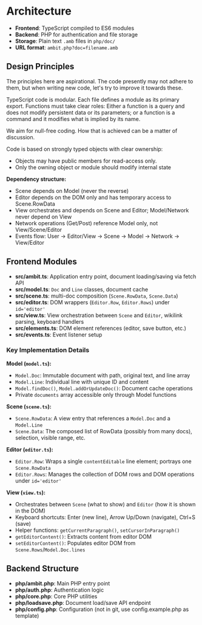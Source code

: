 # Architecture

- **Frontend**: TypeScript compiled to ES6 modules
- **Backend**: PHP for authentication and file storage
- **Storage**: Plain text `.amb` files in `php/doc/`
- **URL format**: `ambit.php?doc=filename.amb`

## Design Principles
The principles here are aspirational.  The code presently may not adhere to them, but when writing new code, let's try to improve it towards these.

TypeScript code is modular. Each file defines a module as its primary export.
Functions must take clear roles: Either a function is a query and does not modify persistent data or its parameters; or a function is a command and it modifies what is implied by its name.

We aim for null-free coding.  How that is achieved can be a matter of discussion.

Code is based on strongly typed objects with clear ownership:
- Objects may have public members for read-access only.
- Only the owning object or module should modify internal state

**Dependency structure:**
- Scene depends on Model (never the reverse)
- Editor depends on the DOM only and has temporary access to Scene.RowData
- View orchestrates and depends on Scene and Editor; Model/Network never depend on View
- Network operations (Get/Post) reference Model only, not View/Scene/Editor
- Events flow: User → Editor/View → Scene → Model → Network → View/Editor

## Frontend Modules

- **src/ambit.ts**: Application entry point, document loading/saving via fetch API
- **src/model.ts**: `Doc` and `Line` classes, document cache
- **src/scene.ts**: multi-doc composition (`Scene.RowData`, `Scene.Data`)
- **src/editor.ts**: DOM wrappers (`Editor.Row`, `Editor.Rows`) under `id='editor'`
- **src/view.ts**: View orchestration between `Scene` and `Editor`, wikilink parsing, keyboard handlers
- **src/elements.ts**: DOM element references (editor, save button, etc.)
- **src/events.ts**: Event listener setup

### Key Implementation Details

**Model (`model.ts`):**
- `Model.Doc`: Immutable document with path, original text, and line array
- `Model.Line`: Individual line with unique ID and content
- `Model.findDoc()`, `Model.addOrUpdateDoc()`: Document cache operations
- Private `documents` array accessible only through Model functions

**Scene (`scene.ts`):**
- `Scene.RowData`: A view entry that references a `Model.Doc` and a `Model.Line`
- `Scene.Data`: The composed list of RowData (possibly from many docs), selection, visible range, etc.

**Editor (`editor.ts`):**
- `Editor.Row`: Wraps a single `contentEditable` line element; portrays one `Scene.RowData`
- `Editor.Rows`: Manages the collection of DOM rows and DOM operations under `id='editor'`

**View (`view.ts`):**
- Orchestrates between `Scene` (what to show) and `Editor` (how it is shown in the DOM)
- Keyboard shortcuts: Enter (new line), Arrow Up/Down (navigate), Ctrl+S (save)
- Helper functions: `getCurrentParagraph()`, `setCursorInParagraph()`
- `getEditorContent()`: Extracts content from editor DOM
- `setEditorContent()`: Populates editor DOM from `Scene.Rows`/`Model.Doc.lines`

## Backend Structure
- **php/ambit.php**: Main PHP entry point
- **php/auth.php**: Authentication logic
- **php/core.php**: Core PHP utilities
- **php/loadsave.php**: Document load/save API endpoint
- **php/config.php**: Configuration (not in git, use config.example.php as template)
